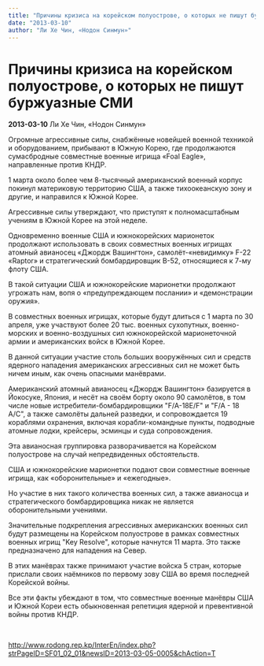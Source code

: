 ```yaml
---
title: "Причины кризиса на корейском полуострове, о которых не пишут буржуазные СМИ"
date: "2013-03-10"
author: "Ли Хе Чин, «Нодон Синмун»"
---
```


# Причины кризиса на корейском полуострове, о которых не пишут буржуазные СМИ

**2013-03-10** Ли Хе Чин, «Нодон Синмун»

Огромные агрессивные силы, снабжённые новейшей военной техникой и оборудованием, прибывают в Южную Корею, где продолжаются сумасбродные совместные военные игрища «Foal Eagle», направленные против КНДР.

1 марта около более чем 8-тысячный американский военный корпус покинул материковую территорию США, а также тихоокеанскую зону и другие, и направился к Южной Корее.

Агрессивные силы утверждают, что приступят к полномасштабным учениям в Южной Корее на этой неделе.

Одновременно военные США и южнокорейских марионеток продолжают использовать в своих совместных военных игрищах атомный авианосец «Джордж Вашингтон», самолёт-«невидимку» F-22 «Raptor» и стратегический бомбардировщик В-52, относящиеся к 7-му флоту США.

В такой ситуации США и южнокорейские марионетки продолжают угрожать нам, вопя о «предупреждающем послании» и «демонстрации оружия».

В совместных военных игрищах, которые будут длиться с 1 марта по 30 апреля, уже участвуют более 20 тыс. военных сухопутных, военно-морских и военно-воздушных сил южнокорейской марионеточной армии и американских войск в Южной Корее. 

В данной ситуации участие столь больших вооружённых сил и средств ядерного нападения американских агрессивных сил не может быть ничем иным, как очень опасными манёврами.

Американский атомный авианосец «Джордж Вашингтон» базируется в Йокосуке, Япония, и несёт на своём борту около 90 самолётов, в том числе новые истребители-бомбардировщики "F/A-18E/F" и "F/A - 18 A/C", а также самолёты дальней разведки, и сопровождается 19 кораблями охранения, включая корабли-командные пункты, подводные атомные лодки, крейсеры, эсминцы и суда сопровождения.

Эта авианосная группировка разворачивается на Корейском полуострове на случай непредвиденных обстоятельств.

США и южнокорейские марионетки подают свои совместные военные игрища, как «оборонительные» и «ежегодные».

Но участие в них такого количества военных сил, а также авианосца и стратегического бомбардировщика никак не является оборонительными учениями.

Значительные подкрепления агрессивных американских военных сил будут размещены на Корейском полуострове в рамках совместных военных игрищ "Key Resolve", которые начнутся 11 марта. Это также предназначено для нападения на Север.

В этих манёврах также принимают участие войска 5 стран, которые прислали своих наёмников по первому зову США во время последней Корейской войны.

Все эти факты убеждают в том, что совместные военные манёвры США и Южной Кореи есть обыкновенная репетиция ядерной и превентивной войны против КНДР.

 

http://www.rodong.rep.kp/InterEn/index.php?strPageID=SF01_02_01&newsID=2013-03-05-0005&chAction=T